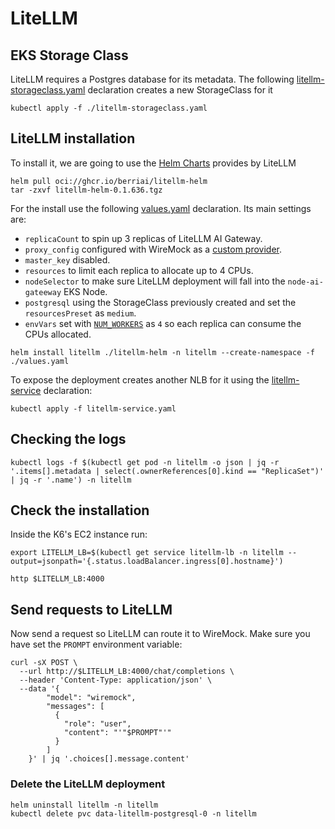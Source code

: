 # LiteLLM


## EKS Storage Class
LiteLLM requires a Postgres database for its metadata. The following [litellm-storageclass.yaml](../litellm/litellm-storageclass.yaml) declaration creates a new StorageClass for it

```
kubectl apply -f ./litellm-storageclass.yaml
```

## LiteLLM installation

To install it, we are going to use the [Helm Charts](https://docs.litellm.ai/docs/proxy/deploy#helm-chart) provides by LiteLLM

```
helm pull oci://ghcr.io/berriai/litellm-helm
tar -zxvf litellm-helm-0.1.636.tgz
```

For the install use the following [values.yaml](../litellm/values.yaml) declaration. Its main settings are:
* ``replicaCount`` to spin up 3 replicas of LiteLLM AI Gateway.
* ``proxy_config`` configured with WireMock as a [custom provider](https://docs.litellm.ai/docs/providers/custom).
* ``master_key`` disabled.
* ``resources`` to limit each replica to allocate up to 4 CPUs.
* ``nodeSelector`` to make sure LiteLLM deployment will fall into the ``node-ai-gateeway`` EKS Node.
* ``postgresql`` using the StorageClass previously created and set the ``resourcesPreset`` as ``medium``.
* ``envVars`` set with [``NUM_WORKERS``](https://docs.litellm.ai/docs/proxy/cli#--num_workers) as ``4`` so each replica can consume the CPUs allocated.


```
helm install litellm ./litellm-helm -n litellm --create-namespace -f ./values.yaml
```


To expose the deployment creates another NLB for it using the [litellm-service](../litellm/litellm-service.yaml) declaration:


```
kubectl apply -f litellm-service.yaml
```

## Checking the logs

```
kubectl logs -f $(kubectl get pod -n litellm -o json | jq -r '.items[].metadata | select(.ownerReferences[0].kind == "ReplicaSet")' | jq -r '.name') -n litellm
```


## Check the installation

Inside the K6's EC2 instance run:

```
export LITELLM_LB=$(kubectl get service litellm-lb -n litellm --output=jsonpath='{.status.loadBalancer.ingress[0].hostname}')
```

```
http $LITELLM_LB:4000
```


## Send requests to LiteLLM

Now send a request so LiteLLM can route it to WireMock. Make sure you have set the ``PROMPT`` environment variable:


```
curl -sX POST \
  --url http://$LITELLM_LB:4000/chat/completions \
  --header 'Content-Type: application/json' \
  --data '{
        "model": "wiremock",
        "messages": [
          {
            "role": "user",
            "content": "'"$PROMPT"'"
          }
        ]
    }' | jq '.choices[].message.content'
```



### Delete the LiteLLM deployment

```
helm uninstall litellm -n litellm
kubectl delete pvc data-litellm-postgresql-0 -n litellm
```

